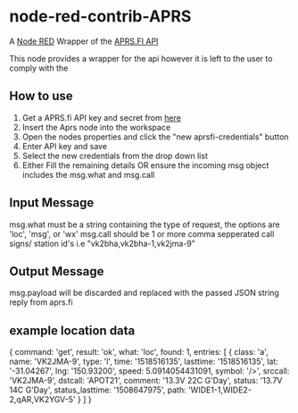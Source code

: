 # node-red-contrib-APRS
A [Node RED](https://nodered.org/) Wrapper of the [APRS.FI API](https://aprs.fi/page/api)

This node provides a wrapper for the api however it is left to the user to comply with the 



## How to use

1. Get a APRS.fi API key and secret from [here](https://aprs.fi/account/)
2. Insert the Aprs node into the workspace
3. Open the nodes properties and click the "new aprsfi-credentials" button
4. Enter API key and save
5. Select the new credentials from the drop down list
6. Either Fill the remaining details OR ensure the incoming msg object includes the msg.what and msg.call

## Input Message
msg.what must be a string containing the type of request, the options are 'loc', 'msg', or 'wx'
msg.call should be 1 or more comma sepperated call signs/ station id's i.e "vk2bha,vk2bha-1,vk2jma-9"
## Output Message

msg.payload will be discarded and replaced with the passed JSON string reply from aprs.fi
## example location data
{ command: 'get',
  result: 'ok',
  what: 'loc',
  found: 1,
  entries:
   [ { class: 'a',
       name: 'VK2JMA-9',
       type: 'l',
       time: '1518516135',
       lasttime: '1518516135',
       lat: '-31.04267',
       lng: '150.93200',
       speed: 5.0914054431091,
       symbol: '/>',
       srccall: 'VK2JMA-9',
       dstcall: 'APOT21',
       comment: '13.3V 22C G\'Day',
       status: '13.7V 14C G\'Day',
       status_lasttime: '1508647975',
       path: 'WIDE1-1,WIDE2-2,qAR,VK2YGV-5' } ] }




